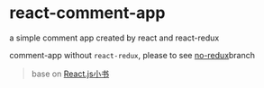 # react-comment-app
a simple comment app created by react and react-redux

comment-app without `react-redux`, please to see [no-redux](https://github.com/ohhoney1/react-comment-app/tree/no-redux)branch

> base on [React.js小书](http://huziketang.mangojuice.top/books/react/)